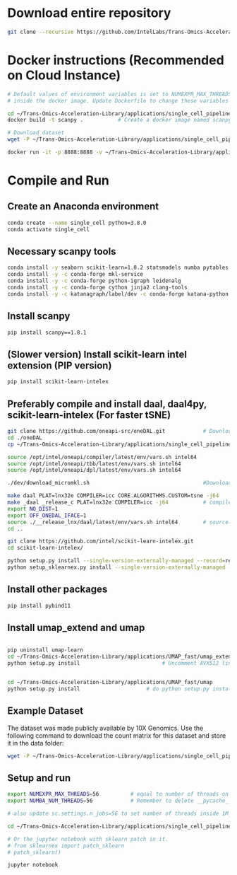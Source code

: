 
# Download entire repository
```bash
git clone --recursive https://github.com/IntelLabs/Trans-Omics-Acceleration-Library.git
```

# Docker instructions (Recommended on Cloud Instance)
```bash
# Default values of environment variables is set to NUMEXPR_MAX_THREADS=64, NUMBA_NUM_THREADS=64  (Number of CPUs)
# inside the docker image. Update Dockerfile to change these variables according to number of CPUs for best performance

cd ~/Trans-Omics-Acceleration-Library/applications/single_cell_pipeline/
docker build -t scanpy .           # Create a docker image named scanpy

# Download dataset
wget -P ~/Trans-Omics-Acceleration-Library/applications/single_cell_pipeline/data https://rapids-single-cell-examples.s3.us-east-2.amazonaws.com/1M_brain_cells_10X.sparse.h5ad

docker run -it -p 8888:8888 -v ~/Trans-Omics-Acceleration-Library/applications/single_cell_pipeline/data:/data scanpy   # run docker container with the data folder as volume
```

# Compile and Run

## Create an Anaconda environment
```bash
conda create --name single_cell python=3.8.0
conda activate single_cell
```

## Necessary scanpy tools
```bash
conda install -y seaborn scikit-learn=1.0.2 statsmodels numba pytables
conda install -y -c conda-forge mkl-service
conda install -y -c conda-forge python-igraph leidenalg
conda install -y -c conda-forge cython jinja2 clang-tools
conda install -y -c katanagraph/label/dev -c conda-forge katana-python
```

## Install scanpy
```bash
pip install scanpy==1.8.1
```

## (Slower version) Install scikit-learn intel extension (PIP version)
```bash
pip install scikit-learn-intelex
```

## Preferably compile and install daal, daal4py, scikit-learn-intelex (For faster tSNE)
```bash
git clone https://github.com/oneapi-src/oneDAL.git            # Download daal
cd ./oneDAL
cp ~/Trans-Omics-Acceleration-Library/applications/single_cell_pipeline/tsne_gradient_descent_fpt.cpp cpp/daal/src/algorithms/tsne/            # Replace the tsne algorithm

source /opt/intel/oneapi/compiler/latest/env/vars.sh intel64
source /opt/intel/oneapi/tbb/latest/env/vars.sh intel64
source /opt/intel/oneapi/dpl/latest/env/vars.sh intel64

./dev/download_micromkl.sh                                    #Download microMKL libs via script 

make daal PLAT=lnx32e COMPILER=icc CORE.ALGORITHMS.CUSTOM=tsne -j64      # Use "make clean PLAT=lnx32e" for cleaning before this step
make _daal _release_c PLAT=lnx32e COMPILER=icc -j64           # compile entire daal with ICC
export NO_DIST=1
export OFF_ONEDAL_IFACE=1
source ./__release_lnx/daal/latest/env/vars.sh intel64        # source the compiled daal
cd ..

git clone https://github.com/intel/scikit-learn-intelex.git
cd scikit-learn-intelex/

python setup.py install --single-version-externally-managed --record=record.txt       # Use "git clean -dfx" for cleaning before this step
python setup_sklearnex.py install --single-version-externally-managed --record=record_sklearnex.txt
```

## Install other packages
```bash
pip install pybind11
```

## Install umap_extend and umap 
```bash

pip uninstall umap-learn
cd ~/Trans-Omics-Acceleration-Library/applications/UMAP_fast/umap_extend
python setup.py install                          # Uncomment AVX512 lines in setup.py before doing this step on avx512 machines


cd ~/Trans-Omics-Acceleration-Library/applications/UMAP_fast/umap
python setup.py install                     # do python setup.py install if moving environment using conda-pack
```


## Example Dataset
The dataset was made publicly available by 10X Genomics. Use the following command to download the count matrix for this dataset and store it in the data folder:
```bash
wget -P ~/Trans-Omics-Acceleration-Library/applications/single_cell_pipeline/data https://rapids-single-cell-examples.s3.us-east-2.amazonaws.com/1M_brain_cells_10X.sparse.h5ad
```

## Setup and run
```bash
export NUMEXPR_MAX_THREADS=56          # equal to number of threads on a single socket
export NUMBA_NUM_THREADS=56            # Remember to delete __pycache__ folder from local directory and umap/umap/ directory if increasing number of threads

# also update sc.settings.n_jobs=56 to set number of threads inside 1M_brain_cpu_analysis.py

cd ~/Trans-Omics-Acceleration-Library/applications/single_cell_pipeline/notebooks/

# Or the jupyter notebook with sklearn patch in it. 
# from sklearnex import patch_sklearn
# patch_sklearn()

jupyter notebook
```